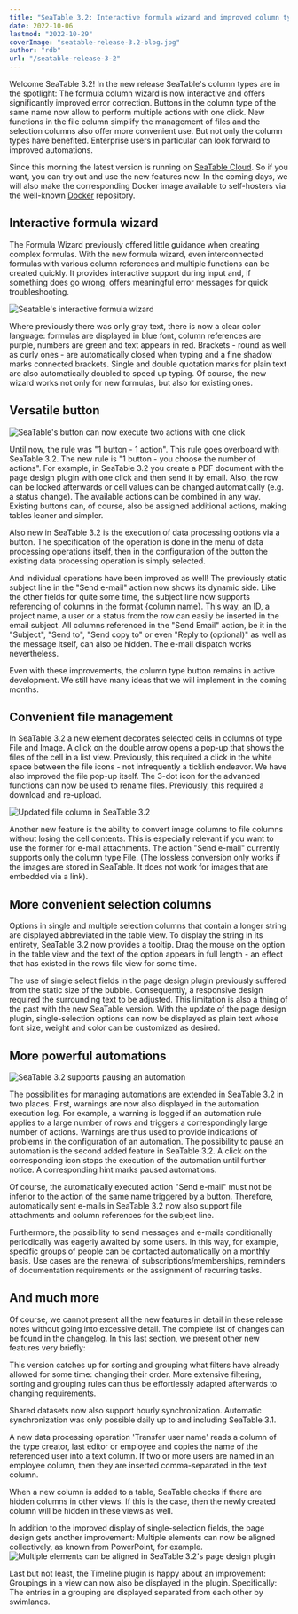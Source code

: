 ```yaml
---
title: "SeaTable 3.2: Interactive formula wizard and improved column types"
date: 2022-10-06
lastmod: "2022-10-29"
coverImage: "seatable-release-3.2-blog.jpg"
author: "rdb"
url: "/seatable-release-3-2"
---
```


Welcome SeaTable 3.2! In the new release SeaTable's column types are in the spotlight: The formula column wizard is now interactive and offers significantly improved error correction. Buttons in the column type of the same name now allow to perform multiple actions with one click. New functions in the file column simplify the management of files and the selection columns also offer more convenient use. But not only the column types have benefited. Enterprise users in particular can look forward to improved automations.

Since this morning the latest version is running on [SeaTable Cloud](https://cloud.seatable.io). So if you want, you can try out and use the new features now. In the coming days, we will also make the corresponding Docker image available to self-hosters via the well-known [Docker](https://hub.docker.com/r/seatable/seatable-enterprise/tags) repository.

## Interactive formula wizard

The Formula Wizard previously offered little guidance when creating complex formulas. With the new formula wizard, even interconnected formulas with various column references and multiple functions can be created quickly. It provides interactive support during input and, if something does go wrong, offers meaningful error messages for quick troubleshooting.

![Seatable&#039;s interactive formula wizard](images/SeaTable3.2_FormulaWizard.png)

Where previously there was only gray text, there is now a clear color language: formulas are displayed in blue font, column references are purple, numbers are green and text appears in red. Brackets - round as well as curly ones - are automatically closed when typing and a fine shadow marks connected brackets. Single and double quotation marks for plain text are also automatically doubled to speed up typing. Of course, the new wizard works not only for new formulas, but also for existing ones.

## Versatile button

![SeaTable&#039;s button can now execute two actions with one click](images/SeaTable3.2_ButtonColumn.png)

Until now, the rule was "1 button - 1 action". This rule goes overboard with SeaTable 3.2. The new rule is "1 button - you choose the number of actions". For example, in SeaTable 3.2 you create a PDF document with the page design plugin with one click and then send it by email. Also, the row can be locked afterwards or cell values can be changed automatically (e.g. a status change). The available actions can be combined in any way. Existing buttons can, of course, also be assigned additional actions, making tables leaner and simpler.

Also new in SeaTable 3.2 is the execution of data processing options via a button. The specification of the operation is done in the menu of data processing operations itself, then in the configuration of the button the existing data processing operation is simply selected.

And individual operations have been improved as well! The previously static subject line in the "Send e-mail" action now shows its dynamic side. Like the other fields for quite some time, the subject line now supports referencing of columns in the format {column name}. This way, an ID, a project name, a user or a status from the row can easily be inserted in the email subject. All columns referenced in the "Send Email" action, be it in the "Subject", "Send to", "Send copy to" or even "Reply to (optional)" as well as the message itself, can also be hidden. The e-mail dispatch works nevertheless.

Even with these improvements, the column type button remains in active development. We still have many ideas that we will implement in the coming months.

## Convenient file management

In SeaTable 3.2 a new element decorates selected cells in columns of type File and Image. A click on the double arrow opens a pop-up that shows the files of the cell in a list view. Previously, this required a click in the white space between the file icons - not infrequently a ticklish endeavor. We have also improved the file pop-up itself. The 3-dot icon for the advanced functions can now be used to rename files. Previously, this required a download and re-upload.

![Updated file column in SeaTable 3.2](images/SeaTable3.2_FileColumn.png)

Another new feature is the ability to convert image columns to file columns without losing the cell contents. This is especially relevant if you want to use the former for e-mail attachments. The action "Send e-mail" currently supports only the column type File. (The lossless conversion only works if the images are stored in SeaTable. It does not work for images that are embedded via a link).

## More convenient selection columns

Options in single and multiple selection columns that contain a longer string are displayed abbreviated in the table view. To display the string in its entirety, SeaTable 3.2 now provides a tooltip. Drag the mouse on the option in the table view and the text of the option appears in full length - an effect that has existed in the rows file view for some time.

The use of single select fields in the page design plugin previously suffered from the static size of the bubble. Consequently, a responsive design required the surrounding text to be adjusted. This limitation is also a thing of the past with the new SeaTable version. With the update of the page design plugin, single-selection options can now be displayed as plain text whose font size, weight and color can be customized as desired.

## More powerful automations

![SeaTable 3.2 supports pausing an automation](images/SeaTable3.2_PauseAutomations_400x361.png)

The possibilities for managing automations are extended in SeaTable 3.2 in two places. First, warnings are now also displayed in the automation execution log. For example, a warning is logged if an automation rule applies to a large number of rows and triggers a correspondingly large number of actions. Warnings are thus used to provide indications of problems in the configuration of an automation. The possibility to pause an automation is the second added feature in SeaTable 3.2. A click on the corresponding icon stops the execution of the automation until further notice. A corresponding hint marks paused automations.

Of course, the automatically executed action "Send e-mail" must not be inferior to the action of the same name triggered by a button. Therefore, automatically sent e-mails in SeaTable 3.2 now also support file attachments and column references for the subject line.

Furthermore, the possibility to send messages and e-mails conditionally periodically was eagerly awaited by some users. In this way, for example, specific groups of people can be contacted automatically on a monthly basis. Use cases are the renewal of subscriptions/memberships, reminders of documentation requirements or the assignment of recurring tasks.

## And much more

Of course, we cannot present all the new features in detail in these release notes without going into excessive detail. The complete list of changes can be found in the [changelog](https://seatable.io/en/docs/changelog/version-3-2/). In this last section, we present other new features very briefly:

This version catches up for sorting and grouping what filters have already allowed for some time: changing their order. More extensive filtering, sorting and grouping rules can thus be effortlessly adapted afterwards to changing requirements.

Shared datasets now also support hourly synchronization. Automatic synchronization was only possible daily up to and including SeaTable 3.1.

A new data processing operation 'Transfer user name' reads a column of the type creator, last editor or employee and copies the name of the referenced user into a text column. If two or more users are named in an employee column, then they are inserted comma-separated in the text column.

When a new column is added to a table, SeaTable checks if there are hidden columns in other views. If this is the case, then the newly created column will be hidden in these views as well.

In addition to the improved display of single-selection fields, the page design gets another improvement: Multiple elements can now be aligned collectively, as known from PowerPoint, for example.  
![Multiple elements can be aligned in SeaTable 3.2&#039;s page design plugin](images/SeaTable3.2-ElementAlignment.png)

Last but not least, the Timeline plugin is happy about an improvement: Groupings in a view can now also be displayed in the plugin. Specifically: The entries in a grouping are displayed separated from each other by swimlanes.
